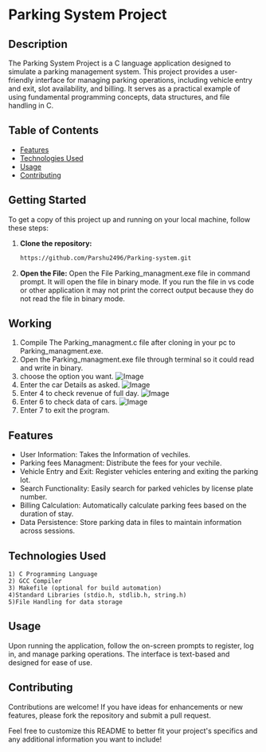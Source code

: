 # Parking System Project
## Description
The Parking System Project is a C language application designed to simulate a parking management system. This project provides a user-friendly interface for managing parking operations, including vehicle entry and exit, slot availability, and billing. It serves as a practical example of using fundamental programming concepts, data structures, and file handling in C.

## Table of Contents
- [Features](#features)
- [Technologies Used](#technologies-used)
- [Usage](#usage)
- [Contributing](#contributing)

## Getting Started
To get a copy of this project up and running on your local machine, follow these steps:

1. **Clone the repository:**
   ```bash
   https://github.com/Parshu2496/Parking-system.git
2. **Open the File:**
   Open the File Parking_managment.exe file in command prompt. It will open the file in binary mode. If you run the file in vs code or other application it may not print the correct output because they do not read the file in binary mode.

## Working
1. Compile The Parking_managment.c file after cloning in your pc to Parking_managment.exe.
2. Open the Parking_managment.exe file through terminal so it could read and write in binary.
3. choose the option you want.
   ![Image](https://github.com/Parshu2496/Parking-system/blob/main/Screenshot%202025-01-15%20194304.png)
4. Enter the car Details as asked.
 ![Image](https://github.com/Parshu2496/Parking-system/blob/main/Screenshot%202025-01-15%20194518.png)
5. Enter 4 to check revenue of full day.
 ![Image](https://github.com/Parshu2496/Parking-system/blob/main/Screenshot%202025-01-15%20194623.png)
6. Enter 6 to check data of cars.
 ![Image](https://github.com/Parshu2496/Parking-system/blob/main/Screenshot%202025-01-15%20194526.png)
7. Enter 7 to exit the program.
## Features
- User Information: Takes the Information of vechiles.
- Parking fees Managment: Distribute the fees for your vechile.
- Vehicle Entry and Exit: Register vehicles entering and exiting the parking lot.
- Search Functionality: Easily search for parked vehicles by license plate number.
- Billing Calculation: Automatically calculate parking fees based on the duration of stay.
- Data Persistence: Store parking data in files to maintain information across sessions.

## Technologies Used
    1) C Programming Language
    2) GCC Compiler
    3) Makefile (optional for build automation)
    4)Standard Libraries (stdio.h, stdlib.h, string.h)
    5)File Handling for data storage

## Usage
Upon running the application, follow the on-screen prompts to register, log in, and manage parking operations. The interface is text-based and designed for ease of use.

## Contributing
Contributions are welcome! If you have ideas for enhancements or new features, please fork the repository and submit a pull request.

Feel free to customize this README to better fit your project's specifics and any additional information you want to include!




